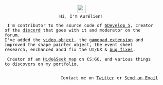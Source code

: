 <p align="center">
	<img src="https://user-images.githubusercontent.com/5679180/79618120-0daffb80-80be-11ea-819e-d2b0fa904d07.gif" width="27px">
	<samp>    
		<br>Hi, I'm Aurélien!<br>
	</samp>
</p>
<p align="left">
	<samp>
		&nbsp;I'm contributor to the source code of <a href="https://github.com/4ian/GDevelop">GDevelop 5</a>, creator of the <a href="https://discord.gg/rjdYHvj">discord</a> that goes with it and moderator on the forum.
		<br>I've added the <a href="https://github.com/4ian/GDevelop/pulls?q=is%3Apr+author%3ABouh+video+object">video object</a>, the <a href="https://github.com/4ian/GDevelop-extensions/pulls?q=is%3Apr+author%3ABouh+gamepad">gamepad extension</a> and improved the shape painter object, the event sheet research, enchanced andd fix the UI/UX & <a href="https://github.com/4ian/GDevelop/pulls?q=is%3Apr+author%3ABouh">bug fixes</a>.
		<br><br>
		&nbsp;Creator of an <a href="https://steamcommunity.com/sharedfiles/filedetails/?id=1532233912">Hide&Seek map</a> on CS:GO, and various things to discovers on my <a href="http://www.witly.fr">portfolio</a>.
	</samp>
</p>
<p align="right">
	<samp>
		<br> Contact me on <a href="https://twitter.com/3D_Aurel">Twitter</a> or <a href="mailto&#58;bouhvivez&#64gm&#97;&#105l.com">Send an Email</a>
	</samp>
</p>
